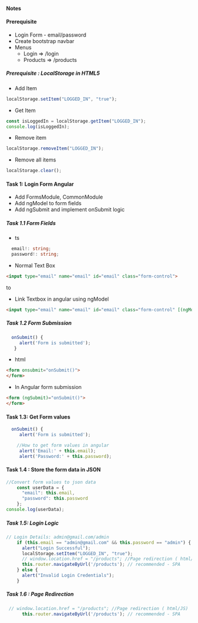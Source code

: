 #### Notes

#### Prerequisite
* Login Form - email/password
* Create bootstrap navbar
* Menus
  * Login => /login
  * Products => /products  

##### Prerequisite : LocalStorage in HTML5
* Add Item
```ts
localStorage.setItem("LOGGED_IN", "true");
```
* Get Item
```ts
const isLoggedIn = localStorage.getItem("LOGGED_IN");
console.log(isLoggedIn);
```
* Remove item
```ts
localStorage.removeItem("LOGGED_IN");
```
* Remove all items
```ts
localStorage.clear();
```

#### Task 1: Login Form Angular

* Add FormsModule, CommonModule
* Add ngModel to form fields
* Add ngSubmit and implement onSubmit logic

##### Task 1.1 Form Fields
* ts
```ts
  email!: string;
  password!: string;
```

* Normal Text Box
```html
<input type="email" name="email" id="email" class="form-control">
```
to
* Link Textbox in angular using ngModel
```html
<input type="email" name="email" id="email" class="form-control" [(ngModel)]="email">
```

##### Task 1.2 Form Submission

```ts
  onSubmit() {
     alert('Form is submitted');
   }
```

* html
  
```html
<form onsubmit="onSubmit()">
</form>
```

* In Angular form submission

```html
<form (ngSubmit)="onSubmit()">
</form>
```

#### Task 1.3: Get Form values 

```ts
  onSubmit() {
     alert('Form is submitted');

    //How to get form values in angular
     alert('Email:' + this.email);
     alert('Password:' + this.password);
```

#### Task 1.4 : Store the form data in JSON

```ts
//Convert form values to json data
    const userData = {
      "email": this.email,
      "password": this.password
    };
console.log(userData);

```

##### Task 1.5: Login Logic
```ts
// Login Details: admin@gmail.com/admin
    if (this.email == "admin@gmail.com" && this.password == "admin") {
      alert("Login Successful");
      localStorage.setItem("LOGGED_IN", "true");
      // window.location.href = "/products"; //Page redirection ( html/JS)
      this.router.navigateByUrl('/products'); // recommended - SPA
    } else {
      alert("Invalid Login Credentials");
    }
```

##### Task 1.6 : Page Redirection

```ts
 // window.location.href = "/products"; //Page redirection ( html/JS)
      this.router.navigateByUrl('/products'); // recommended - SPA
```




